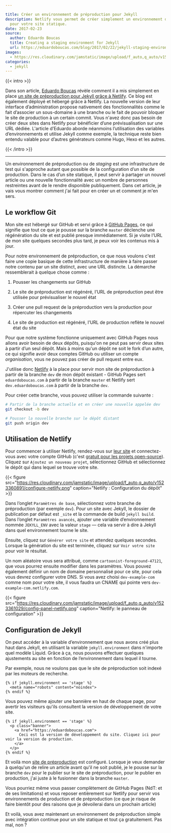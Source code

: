 ```yaml
---

title: Créer un environnement de préproduction pour Jekyll
description: Netlify vous permet de créer simplement un environnement de préproduction
  pour votre site statique.
date: 2017-02-23
source:
  author: Eduardo Boucas
  title: Creating a staging environment for Jekyll
  url: https://eduardoboucas.com/blog/2017/02/22/jekyll-staging-environment.html
images:
  - https://res.cloudinary.com/jamstatic/image/upload/f_auto,q_auto/v1523360891/configure-netlify.png
categories:
  - jekyll
---
```


{{< intro >}}

Dans son article, [Eduardo Boucas](https://eduardoboucas.com/) révèle comment il
a mis simplement en place [un site de préproduction pour Jekyll grâce à Netlify](https://eduardoboucas.com/blog/2017/02/22/jekyll-staging-environment.html).
Ce blog est également déployé et hébergé grâce à Netlify. La nouvelle version de
leur interface d’administration propose nativement des fonctionnalités comme le
fait d’associer un sous-domaine à une branche ou le fait de pouvoir bloquer le
site de production à un certain commit. Vous n'avez donc pas besoin de créer
deux sites dans Netlify pour bénéficier d’une prévisualisation sur une URL
dédiée. L'article d’Eduardo aborde néanmoins l’utilisation des variables
d’environnements et utilise Jekyll comme exemple, la technique reste bien
entendu valable pour d’autres générateurs comme Hugo, Hexo et les autres.

{{< /intro >}}

---

Un environnement de préproduction ou de _staging_ est une infrastructure de test
qui s'approche autant que possible de la configuration d’un site de production.
Dans le cas d’un site statique, il peut servir à partager un nouvel article ou
une nouvelle fonctionnalité avec un nombre de personnes restreintes avant de le
rendre disponible publiquement. Dans cet article, je vais vous montrer comment
j'ai fait pour en créer un et comment je m'en sers.

## Le workflow Git

Mon site est hébergé sur GitHub et servi grâce à
[GitHub Pages](https://pages.github.com/), ce qui signifie que tout ce que je
pousse sur la branche `master` déclenche une régénération du site et est publié
presque immédiatement. Si je visite l’URL de mon site quelques secondes plus
tard, je peux voir les contenus mis à jour.

Pour notre environnement de préproduction, ce que nous voulons c'est faire une
copie basique de cette infrastructure de manière à faire passer notre contenu
par un site distinct, avec une URL distincte. La démarche ressemblerait à
quelque chose comme :

1.  Pousser les changements sur GitHub

2.  Le site de préproduction est régénéré, l’URL de préproduction peut être
    utilisée pour prévisualiser le nouvel état

3.  Créer une pull request de la préproduction vers la production pour
    répercuter les changements

4.  Le site de production est régénéré, l’URL de production reflète le nouvel
    état du site

Pour que notre système fonctionne uniquement avec GitHub Pages nous allons avoir
besoin de deux dépôts, puisqu'on ne peut pas servir deux sites à partir d’un
seul dépôt. Mais à moins qu'un dépôt ne soit le fork d’un autre, ce qui signifie
avoir deux comptes GitHub ou utiliser un compte _organisation_, vous ne pouvez
pas créer de pull request entre eux.

J'utilise donc [Netlify](https://netlify.com) à la place pour servir mon site de
préproduction à partir de la branche `dev` de mon dépôt existant - GitHub Pages
sert `eduardoboucas.com` à partir de la branche `master` et Netlify sert
`dev.eduardoboucas.com` à partir de la branche `dev`.

Pour créer cette branche, vous pouvez utiliser la commande suivante :

```sh
# Partir de la branche actuelle et en créer une nouvelle appelée dev
git checkout -b dev

# Pousser la nouvelle branche sur le dépôt distant
git push origin dev
```

## Utilisation de Netlify

Pour commencer à utiliser Netlify, rendez-vous sur
[leur site](https://netlify.com) et connectez-vous avec votre compte GitHub
(c'est [gratuit pour les projets open-source](https://netlify.com/pricing/)).
Cliquez sur `Ajoutez un nouveau projet`, sélectionnez GitHub et sélectionnez le
dépôt qui dans lequel se trouve votre site.

{{< figure
src="https://res.cloudinary.com/jamstatic/image/upload/f_auto,q_auto/v1523360891/configure-netlify.png"
caption="Netlify : Configuration du dépôt" >}}

Dans l’onglet `Paramètres de base`, sélectionnez votre branche de préproduction
(par exemple `dev`). Pour un site avec Jekyll, le dossier de publication par
défaut est `_site` et la commande de build `jekyll build`. Dans l’onglet
`Paramètres avancés`, ajouter une variable d’environnement nommée `JEKYLL_ENV`
avec la valeur `stage` — cela va servir à dire à Jekyll dans quel environnement
tourne le site.

Ensuite, cliquez sur `Générer votre site` et attendez quelques secondes. Lorsque
la génération du site est terminée, cliquez sur `Voir votre site` pour voir le
résultat.

Un nom aléatoire vous sera attribué, comme `cartoonist-foreground-47121`, que
vous pourrez ensuite modifier dans les paramètres. Vous pouvez également définir
un nom de domaine personnalisé pour ce site, pour cela vous devrez configurer
votre DNS. Si vous avez choisi `dev-example-com` comme nom pour votre site, il
vous faudra un CNAME qui pointe vers `dev-example-com.netlify.com`.

{{< figure
src="https://res.cloudinary.com/jamstatic/image/upload/f_auto,q_auto/v1523361029/config-panel-netlify.png"
caption="Netlify: le panneau de configuration" >}}

## Configuration de Jekyll

On peut accéder à la variable d’environnement que nous avons créé plus haut dans
Jekyll, en utilisant la variable `jekyll.environment` dans n'importe quel modèle
Liquid. Grâce à ça, nous pouvons effectuer quelques ajustements au site en
fonction de l’environnement dans lequel il tourne.

Par exemple, nous ne voulons pas que le site de préproduction soit indexé par
les moteurs de recherche.

```liquid
{% if jekyll.environment == 'stage' %}
  <meta name="robots" content="noindex">
{% endif %}
```

Vous pouvez même ajouter une bannière en haut de chaque page, pour avertir les
visiteurs qu'ils consultent la version de développement de votre site.

```liquid
{% if jekyll.environment == 'stage' %}
  <p class="banner">
    <a href="https://eduardoboucas.com">
      Ceci est la version de développement du site. Cliquez ici pour voir la version de production.
    </a>
  </p>
{% endif %}
```

Et voilà mon [site de préproduction](https://dev.eduardoboucas.com) est
configuré. Lorsque je veux demander à quelqu'un de relire un article avant qu'il
ne soit publié, je le pousse sur la branche `dev` pour le publier sur le site de
préproduction, pour le publier en production, j'ai juste à le fusionner dans la
branche `master`.

Vous pourriez même vous passer complètement de GitHub Pages (NdT: et de ses
limitations) et vous reposer entièrement sur Netlify pour servir vos
environnements de production et de préproduction (ce que je risque de faire
bientôt pour des raisons que je dévoilerai dans un prochain article)

Et voilà, vous avez maintenant un environnement de préproduction simple avec
intégration continue pour un site statique et tout ça gratuitement. Pas mal,
non ?
